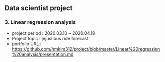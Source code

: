 ## Data scientist project
### 3. Linear regression analysis
- project period : 2020.03.10 ~ 2020.04.18
- Project topic : jejusi bus ride forecast
- portfolio URL : https://github.com/hmkim312/project/blob/master/Linear%20regression%20analysis/presentation.md
